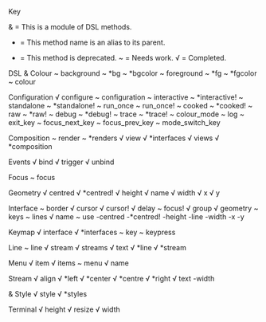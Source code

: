 Key

& = This is a module of DSL methods.
* = This method name is an alias to its parent.
- = This method is deprecated.
~ = Needs work.
√ = Completed.

DSL
  & Colour
    ~ background
      ~ *bg
      ~ *bgcolor
    ~ foreground
      ~ *fg
      ~ *fgcolor
    ~ colour

  Configuration
    √ configure
    ~ configuration
    ~ interactive
      ~ *interactive!
    ~ standalone
      ~ *standalone!
    ~ run_once
      ~ run_once!
    ~ cooked
      ~ *cooked!
    ~ raw
      ~ *raw!
    ~ debug
      ~ *debug!
    ~ trace
      ~ *trace!
    ~ colour_mode
    ~ log
    ~ exit_key
    ~ focus_next_key
    ~ focus_prev_key
    ~ mode_switch_key

  Composition
    ~ render
      ~ *renders
    √ view
      √ *interfaces
    √ views
      √ *composition

  Events
    √ bind
    √ trigger
    √ unbind

  Focus
    ~ focus

  Geometry
    √ centred
      √ *centred!
    √ height
    √ name
    √ width
    √ x
    √ y

  Interface
    ~ border
    √ cursor
    √ cursor!
    √ delay
    ~ focus!
    √ group
    √ geometry
    ~ keys
    ~ lines
    √ name
    ~ use
    -centred
      -*centred!
    -height
    -line
    -width
    -x
    -y

  Keymap
    √ interface
      √ *interfaces
    ~ key
    ~ keypress

  Line
    ~ line
    √ stream
    √ streams
    √ text
      √ *line
      √ *stream

  Menu
    √ item
    √ items
    ~ menu
    √ name

  Stream
    √ align
      √ *left
      √ *center
      √ *centre
      √ *right
    √ text
    -width

  & Style
    √ style
      √ *styles

  Terminal
    √ height
    √ resize
    √ width
